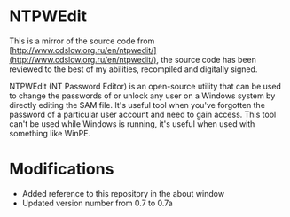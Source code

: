 # NTPWEdit
This is a mirror of the source code from [http://www.cdslow.org.ru/en/ntpwedit/](http://www.cdslow.org.ru/en/ntpwedit/), the source code has been reviewed to the best of my abilities, recompiled and digitally signed.

NTPWEdit (NT Password Editor) is an open-source utility that can be used to change the passwords of or unlock  any user on a Windows system by directly editing the SAM file. It's useful tool when you've forgotten the password of a particular user account and need to gain access. This tool can't be used while Windows is running, it's useful when used with something like WinPE.

# Modifications
* Added reference to this repository in the about window
* Updated version number from 0.7 to 0.7a